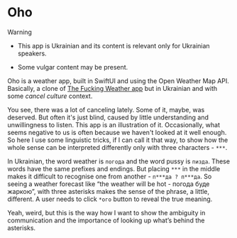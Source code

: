 # Oho
> [!WARNING]  
>- This app is Ukrainian and its content is relevant only for Ukrainian speakers.
> 
>- Some vulgar content may be present.

Oho is a weather app, built in SwiftUI and using the Open Weather Map API. Basically, a clone of [The Fucking Weather app](https://alcohollick.com/tfw) but in Ukrainian and with some _cancel culture_ context. 

You see, there was a lot of canceling lately. Some of it, maybe, was deserved. But often it's just blind, caused by little understanding and unwillingness to listen. This app is an illustration of it. Occasionally, what seems negative to us is often because we haven't looked at it well enough. So here I use some linguistic tricks, if I can call it that way, to show how the whole sense can be interpreted differently only with three characters - `***`.

In Ukrainian, the word weather is `погода` and the word pussy is `пизда`. These words have the same prefixes and endings. But placing `***` in the middle makes it difficult to recognise one from another - `п***да ? п***да`. So seeing a weather forecast like “the weather will be hot - погода буде жаркою”, with three asterisks makes the sense of the phrase, a little, different. A user needs to click `*ого` button to reveal the true meaning. 

Yeah, weird, but this is the way how I want to show the ambiguity in communication and the importance of looking up what’s behind the asterisks.
